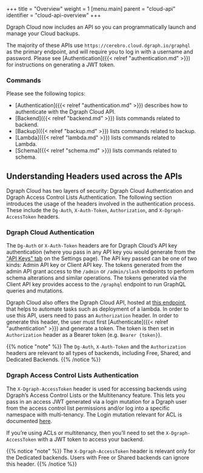 +++
title = "Overview"
weight = 1
[menu.main]
    parent = "cloud-api"
    identifier = "cloud-api-overview"
+++

Dgraph Cloud now includes an API so you can programmatically launch and manage your Cloud backups.

The majority of these APIs use `https://cerebro.cloud.dgraph.io/graphql` as the primary endpoint, and will require you to log in with a username and password. Please see [Authentication]({{< relref "authentication.md" >}}) for instructions on generating a JWT token.

### Commands

Please see the following topics:

* [Authentication]({{< relref "authentication.md" >}}) describes how to authenticate with the Dgraph Cloud API.
* [Backend]({{< relref "backend.md" >}}) lists commands related to backend.
* [Backup]({{< relref "backup.md" >}}) lists commands related to backup.
* [Lambda]({{< relref "lambda.md" >}}) lists commands related to Lambda.
* [Schema]({{< relref "schema.md" >}}) lists commands related to schema.

## Understanding Headers used across the APIs

Dgraph Cloud has two layers of security: Dgraph Cloud Authentication and Dgraph Access Control Lists Authentication. The following section introduces the usage of the headers involved in the authentication process. These include the `Dg-Auth`, `X-Auth-Token`,  `Authorization`, and `X-Dgraph-AccessToken` headers.

### Dgraph Cloud Authentication
The `Dg-Auth` or `X-Auth-Token` headers are for Dgraph Cloud’s API key authentication (where you pass in any API key you would generate from the ["API Keys" tab](https://cloud.dgraph.io/_/settings?tab=api-keys) on the Settings page). The API key passed can be one of two kinds: Admin API key or Client API key. The tokens generated from the admin API grant access to the `/admin` or `/admin/slash` endpoints to perform schema alterations and similar operations. The tokens generated via the Client API key provides access to the `/graphql` endpoint to run GraphQL queries and mutations.

Dgraph Cloud also offers the Dgraph Cloud API, hosted at [this endpoint](https://cerebro.cloud.dgraph.io/graphql), that helps to automate tasks such as deployment of a lambda. In order to use this API, users need to pass an `Authorization` header. In order to generate this header, the user must first [Authenticate]({{< relref "authentication" >}}) and generate a token. The token is then set in `Authorization` header as a Bearer token (e.g. `Bearer {token}`). 

{{% notice "note" %}}
The `Dg-Auth`, `X-Auth-Token` and the `Authorization` headers are relevant to all types of backends, including Free, Shared, and Dedicated Backends.
{{% /notice %}}

### Dgraph Access Control Lists Authentication
The `X-Dgraph-AccessToken` header is used for accessing backends using Dgraph’s Access Control Lists or the Multitenancy feature. This lets you pass in an access JWT generated via a login mutation for a Dgraph user from the access control list permissions and/or log into a specific namespace with multi-tenancy. The Login mutation relevant for ACL is documented [here](https://dgraph.io/docs/enterprise-features/access-control-lists/#logging-in).

If you’re using ACLs or multitenancy, then you’ll need to set the `X-Dgraph-AccessToken` with a JWT token to access your backend.

{{% notice "note" %}}
The `X-Dgraph-AccessToken` header is relevant only for the Dedicated backends. Users with Free or Shared backends can ignore this header.
{{% /notice %}}
